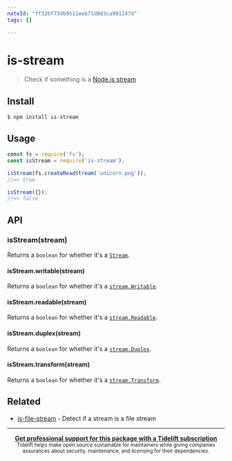 ```yaml
---
noteId: "ff32bf73db9511eeb71d8d3ca991147d"
tags: []

---
```


# is-stream

> Check if something is a [Node.js stream](https://nodejs.org/api/stream.html)

## Install

```
$ npm install is-stream
```

## Usage

```js
const fs = require('fs');
const isStream = require('is-stream');

isStream(fs.createReadStream('unicorn.png'));
//=> true

isStream({});
//=> false
```

## API

### isStream(stream)

Returns a `boolean` for whether it's a [`Stream`](https://nodejs.org/api/stream.html#stream_stream).

#### isStream.writable(stream)

Returns a `boolean` for whether it's a [`stream.Writable`](https://nodejs.org/api/stream.html#stream_class_stream_writable).

#### isStream.readable(stream)

Returns a `boolean` for whether it's a [`stream.Readable`](https://nodejs.org/api/stream.html#stream_class_stream_readable).

#### isStream.duplex(stream)

Returns a `boolean` for whether it's a [`stream.Duplex`](https://nodejs.org/api/stream.html#stream_class_stream_duplex).

#### isStream.transform(stream)

Returns a `boolean` for whether it's a [`stream.Transform`](https://nodejs.org/api/stream.html#stream_class_stream_transform).

## Related

- [is-file-stream](https://github.com/jamestalmage/is-file-stream) - Detect if a stream is a file stream

---

<div align="center">
	<b>
		<a href="https://tidelift.com/subscription/pkg/npm-is-stream?utm_source=npm-is-stream&utm_medium=referral&utm_campaign=readme">Get professional support for this package with a Tidelift subscription</a>
	</b>
	<br>
	<sub>
		Tidelift helps make open source sustainable for maintainers while giving companies<br>assurances about security, maintenance, and licensing for their dependencies.
	</sub>
</div>

